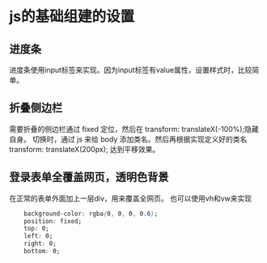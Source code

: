 <!--
 * @Author: x09898 coder_xujie@163.com
 * @Date: 2022-05-10 08:51:48
 * @LastEditors: x09898 coder_xujie@163.com
 * @FilePath: \HTML-CSS-Javascript-\待解决的知识点\基础js部件的设置.md
 * @Description: 
-->
# js的基础组建的设置

## 进度条

进度条使用input标签来实现。因为input标签有value属性，设置样式时，比较简单。

## 折叠侧边栏

需要折叠的侧边栏通过 fixed 定位，然后在 transform: translateX(-100%);隐藏自身。
切换时，通过 js 来给 body 添加类名。然后再根据实现定义好的类名 transform: translateX(200px); 达到平移效果。

## 登录表单全覆盖网页，透明色背景

在正常的表单外面加上一层div，用来覆盖全网页。
也可以使用vh和vw来实现

```css
    background-color: rgba(0, 0, 0, 0.6);
    position: fixed;
    top: 0;
    left: 0;
    right: 0;
    bottom: 0;
```
